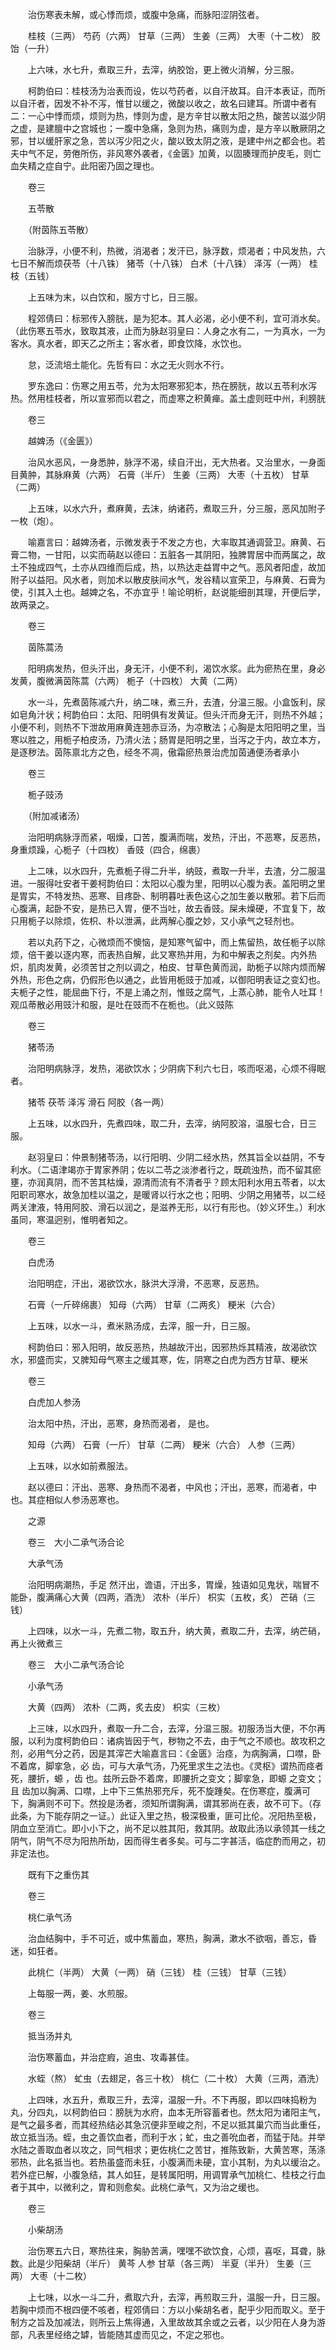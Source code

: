 <!-- { "loadSidebar": true } -->
　　治伤寒表未解，或心悸而烦，或腹中急痛，而脉阳涩阴弦者。

　　桂枝（三两） 芍药（六两） 甘草（三两） 生姜（三两） 大枣（十二枚） 胶饴（一升）

　　上六味，水七升，煮取三升，去滓，纳胶饴，更上微火消解，分三服。

　　柯韵伯曰：桂枝汤为治表而设，佐以芍药者，以自汗故耳。自汗本表证，而所以自汗者，因发不补不泻，惟甘以缓之，微酸以收之，故名曰建耳。所谓中者有二：一心中悸而烦，烦则为热，悸则为虚，是方辛甘以散太阳之热，酸苦以滋少阴之虚，是建膻中之宫城也；一腹中急痛，急则为热，痛则为虚，是方辛以散厥阴之邪，甘以缓肝家之急，苦以泻少阳之火，酸以致太阴之液，是建中州之都会也。若夫中气不足，劳倦所伤，非风寒外袭者，《金匮》加黄，以固腠理而护皮毛，则亡血失精之症自宁。此阳密乃固之理也。

　　卷三

　　五苓散

　　（附茵陈五苓散）

　　治脉浮，小便不利，热微，消渴者；发汗已，脉浮数，烦渴者；中风发热，六七日不解而烦茯苓（十八铢） 猪苓（十八铢） 白术（十八铢） 泽泻（一两） 桂枝（五钱）

　　上五味为末，以白饮和，服方寸匕，日三服。

　　程郊倩曰：标邪传入膀胱，是为犯本。其人必渴，必小便不利，宜可消水矣。（此伤寒五苓水，致取其液，止而为脉赵羽皇曰：人身之水有二，一为真水，一为客水。真水者，即天乙之所主；客水者，即食饮降，水饮也。

　　怠，泛流培土能化。先哲有曰：水之无火则水不行。

　　罗东逸曰：伤寒之用五苓，允为太阳寒邪犯本，热在膀胱，故以五苓利水泻热。然用桂枝者，所以宣邪而以君之，而虚寒之积黄瘅。盖土虚则旺中州，利膀胱

　　卷三

　　越婢汤（《金匮》）

　　治风水恶风，一身悉肿，脉浮不渴，续自汗出，无大热者。又治里水，一身面目黄肿，其脉麻黄（六两） 石膏（半斤） 生姜（三两） 大枣（十五枚） 甘草（二两）

　　上五味，以水六升，煮麻黄，去沫，纳诸药，煮取三升，分三服，恶风加附子一枚（炮）。

　　喻嘉言曰：越婢汤者，示微发表于不发之方也，大率取其通调营卫。麻黄、石膏二物，一甘阳，以实而萌赵以德曰：五脏各一其阴阳，独脾胃居中而两属之，故土不独成四气，土亦从四维而后成，热，以热达走益胃中之气。恶风者阳虚，故加附子以益阳。风水者，则加术以散皮肤间水气，发谷精以宣荣卫，与麻黄、石膏为使，引其入土也。越婢之名，不亦宜乎！喻论明析，赵说能细剖其理，开便后学，故两录之。

　　卷三

　　茵陈蒿汤

　　阳明病发热，但头汗出，身无汗，小便不利，渴饮水浆。此为瘀热在里，身必发黄，腹微满茵陈蒿（六两） 栀子（十四枚） 大黄（二两）

　　水一斗，先煮茵陈减六升，纳二味，煮三升，去渣，分温三服。小盒饭利，尿如皂角汁状；柯韵伯曰：太阳、阳明俱有发黄证。但头汗而身无汗，则热不外越；小便不利，则热不下泄故用麻黄连翘赤豆汤，为凉散法；心胸是太阳阳明之里，当寒以胜之，用栀子柏皮汤，乃清火法；肠胃是阳明之里，当泻之于内，故立本方，是逐秽法。茵陈禀北方之色，经冬不凋，傲霜瘀热景治虎加茵通便汤者承小

　　卷三

　　栀子豉汤

　　（附加减诸汤）

　　治阳明病脉浮而紧，咽燥，口苦，腹满而喘，发热，汗出，不恶寒，反恶热，身重烦躁，心栀子（十四枚） 香豉（四合，绵裹）

　　上二味，以水四升，先煮栀子得二升半，纳豉，煮取一升半，去渣，分二服温进。一服得吐安者干姜柯韵伯曰：太阳以心腹为里，阳明以心腹为表。盖阳明之里是胃实，不特发热、恶寒、目疼卧、制明暮吐表色这心之加生姜以散邪。若下后而心腹满，起卧不安，是热已入胃，便不当吐，故去香豉。屎未燥硬，不宜复下，故只用栀子以除烦，佐枳、朴以泄满，此两解心腹之妙，又小承气之轻剂也。

　　若以丸药下之，心微烦而不懊恼，是知寒气留中，而上焦留热，故任栀子以除烦，倍干姜以逐内寒，而表热自解，此又寒热并用，为和中解表之剂矣。内外热炽，肌肉发黄，必须苦甘之剂以调之，柏皮、甘草色黄而润，助栀子以除内烦而解外热，形色之病，仍假形色以通之，此皆用栀豉于加减，以御阳明表证之变幻也。夫栀子之性，能屈曲下行，不是上涌之剂，惟豉之腐气，上蒸心肺，能令人吐耳！观瓜蒂散必用豉汁和服，是吐在豉而不在栀也。（此义豉陈

　　卷三

　　猪苓汤

　　治阳明病脉浮，发热，渴欲饮水；少阴病下利六七日，咳而呕渴，心烦不得眠者。

　　猪苓 茯苓 泽泻 滑石 阿胶（各一两）

　　上五味，以水四升，先煮四味，取二升，去滓，纳阿胶溶，温服七合，日三服。

　　赵羽皇曰：仲景制猪苓汤，以行阳明、少阴二经水热，然其旨全以益阴，不专利水。（二语津竭亦于胃家养阴；佐以二苓之淡渗者行之，既疏浊热，而不留其瘀壅，亦润真阴，而不苦其枯燥，源清而流有不清者乎？顾太阳利水用五苓者，以太阳职司寒水，故急加桂以温之，是暖肾以行水之也；阳明、少阴之用猪苓，以二经两关津液，特用阿胶、滑石以润之，是滋养无形，以行有形也。（妙义环生。）利水虽同，寒温迥别，惟明者知之。

　　卷三

　　白虎汤

　　治阳明症，汗出，渴欲饮水，脉洪大浮滑，不恶寒，反恶热。

　　石膏（一斤碎绵裹） 知母（六两） 甘草（二两炙） 粳米（六合）

　　上五味，以水一斗，煮米熟汤成，去滓，服一升，日三服。

　　柯韵伯曰：邪入阳明，故反恶热，热越故汗出，因邪热烁其精液，故渴欲饮水，邪盛而实，又脾知母气寒主之缓其寒，佐，阴寒之白虎为西方甘草、粳米

　　卷三

　　白虎加人参汤

　　治太阳中热，汗出，恶寒，身热而渴者， 是也。

　　知母（六两） 石膏（一斤） 甘草（二两） 粳米（六合） 人参（三两）

　　上五味，以水如前煮服法。

　　赵以德曰：汗出、恶寒、身热而不渴者，中风也；汗出，恶寒，而渴者，中 也。其症相似人参汤恶寒也。

　　之源

　　卷三　大小二承气汤合论

　　大承气汤

　　治阳明病潮热，手足 然汗出，谵语，汗出多，胃燥，独语如见鬼状，喘冒不能卧，腹满痛心大黄（四两，酒洗） 浓朴（半斤） 枳实（五枚，炙） 芒硝（三钱）

　　上四味，以水一斗，先煮二物，取五升，纳大黄，煮取二升，去滓，纳芒硝，再上火微煮三

　　卷三　大小二承气汤合论

　　小承气汤

　　大黄（四两） 浓朴（二两，炙去皮） 枳实（三枚）

　　上三味，以水四升，煮取一升二合，去滓，分温三服。初服汤当大便，不尔再服，以利为度柯韵伯曰：诸病皆因于气，秽物之不去，由于气之不顺也。故攻积之剂，必用气分之药，因是其滓芒大喻嘉言曰：《金匮》治痉，为病胸满，口噤，卧不着席，脚挛急，必 齿，可与大承气汤，乃死里求生之法也。《灵枢》谓热而痉者死，腰折，螈 ，齿 也。兹所云卧不着席，即腰折之变文；脚挛急，即螈 之变文；且 齿加以胸满、口噤，上中下三焦热邪充斥，死不旋踵矣。在伤寒症，腹满可下，胸满则不可下。然投是汤者，须知所谓胸满，谓其邪尚在表，故不可下。（存此条，为下能存阴之一证。）此证入里之热，极深极重，匪可比伦。况阳热至极，阴血立至消亡。即小小下之，尚不足以胜其阳，救其阴。故取此汤以承领其一线之阴气，阴气不尽为阳热所劫，因而得生者多矣。可与二字甚活，临症酌而用之，初非定法也。

　　既有下之重伤其

　　卷三

　　桃仁承气汤

　　治血结胸中，手不可近，或中焦蓄血，寒热，胸满，漱水不欲咽，善忘，昏迷，如狂者。

　　此桃仁（半两） 大黄（一两） 硝（三钱） 桂（三钱） 甘草（三钱）

　　上每服一两，姜、水煎服。

　　卷三

　　抵当汤并丸

　　治伤寒蓄血，并治症瘕，追虫、攻毒甚佳。

　　水蛭（熬） 虻虫（去翅足，各三十枚） 桃仁（二十枚） 大黄（三两，酒洗）

　　上四味，水五升，煮取三升，去滓，温服一升。不下再服，即以四味捣粉为丸，分四丸，以柯韵伯曰：膀胱为水府，血本无所容蓄者也。然太阳为诸阳主气，是气之最多者，而其经热结必其急沉便非至峻之剂，不足以抵其巢穴而当此重任，故立抵当汤。蛭，虫之善饮血者，而利于水；虻，虫之善吮血者，而猛于陆。并举水陆之善取血者以攻之，同气相求；更佐桃仁之苦甘，推陈致新，大黄苦寒，荡涤邪热，此名抵当也。若热虽盛而未狂，小腹满而未硬，宜小其制，为丸以缓治之。若外症已解，小腹急结，其人如狂，是转属阳明，用调胃承气加桃仁、桂枝之行血者于其中，以微利之，胃和则愈矣。此桃仁承气，又为治之缓也。

　　卷三

　　小柴胡汤

　　治伤寒五六日，寒热往来，胸胁苦满，嘿嘿不欲饮食，心烦，喜呕，耳聋，脉数。此是少阳柴胡（半斤） 黄芩 人参 甘草（各三两） 半夏（半升） 生姜（三两） 大枣（十二枚）

　　上七味，以水一斗二升，煮取六升，去滓，再煎取三升，温服一升，日三服。若胸中烦而不根四便不咳者，程郊倩曰：方以小柴胡名者，配乎少阳而取义。至于制方之旨及加减法，则所云上焦得通，入里故故其余或之云者，以少阳在人身为游部，凡表里经络之罅，皆能随其虚而见之，不定之邪也。

